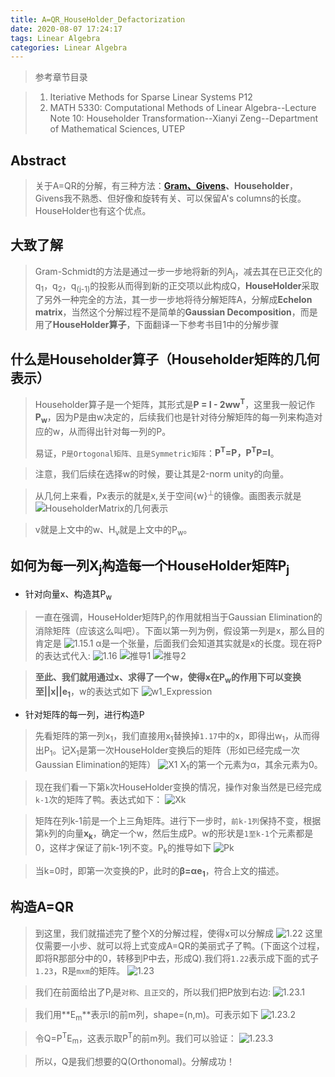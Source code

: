 ```yaml
---
title: A=QR_HouseHolder_Defactorization
date: 2020-08-07 17:24:17
tags: Linear Algebra
categories: Linear Algebra
---
```


> 参考章节目录

> 1. Iteriative Methods for Sparse Linear Systems P12
> 2. MATH 5330: Computational Methods of Linear Algebra--Lecture Note 10: Householder Transformation--Xianyi Zeng--Department of Mathematical Sciences, UTEP

## Abstract
> 关于A=QR的分解，有三种方法：**[Gram、Givens](https://giganticray.github.io/2020/07/20/%E5%85%B3%E4%BA%8EA-QR-defactorization%E7%9A%84%E4%B8%A4%E7%A7%8D%E8%A7%A3%E9%87%8A%E5%8F%8A%E4%BB%A3%E7%A0%81%E5%AE%9E%E7%8E%B0/)、Householder**，Givens我不熟悉、但好像和旋转有关、可以保留A's columns的长度。HouseHolder也有这个优点。

## 大致了解
> Gram-Schmidt的方法是通过一步一步地将新的列A<sub>j</sub>，减去其在已正交化的q<sub>1</sub>，q<sub>2</sub>，q<sub>(j-1)</sub>的投影从而得到新的正交项以此构成Q，**HouseHolder**采取了另外一种完全的方法，其一步一步地将待分解矩阵A，分解成**Echelon matrix**，当然这个分解过程不是简单的**Gaussian Decomposition**，而是用了**HouseHolder算子**，下面翻译一下参考书目1中的分解步骤

## 什么是Householder算子（Householder矩阵的几何表示）
> Householder算子是一个矩阵，其形式是**P = I - 2ww<sup>T</sup>**，这里我一般记作**P<sub>w</sub>**，因为P是由w决定的，后续我们也是针对待分解矩阵的每一列来构造对应的w，从而得出针对每一列的P。
> 
> 易证，`P是Ortogonal矩阵、且是Symmetric矩阵`：**P<sup>T</sup>=P，P<sup>T</sup>P=I**。

> 注意，我们后续在选择w的时候，要让其是2-norm unity的向量。

> 从几何上来看，Px表示的就是x,关于空间{w}<sup>⊥</sup>的镜像。画图表示就是
![HouseholderMatrix的几何表示][1]

> v就是上文中的w、H<sub>v</sub>就是上文中的P<sub>w</sub>。

## 如何为每一列X<sub>j</sub>构造每一个HouseHolder矩阵P<sub>j</sub>
+ 针对向量x、构造其P<sub>w</sub>
> 一直在强调，HouseHolder矩阵P<sub>j</sub>的作用就相当于Gaussian Elimination的消除矩阵（应该这么叫吧）。下面以第一列为例，假设第一列是x，那么目的肯定是
![1.15.1][2]
> α是一个张量，后面我们会知道其实就是x的长度。现在将P的表达式代入:
![1.16][3]
![推导1][4]
![推导2][5]

> **至此、我们就用通过x、求得了一个w，使得x在P<sub>w</sub>的作用下可以变换至||x||e<sub>1</sub>**，w的表达式如下
![w1_Expression][6]

+ 针对矩阵的每一列，进行构造P
> 先看矩阵的第一列x<sub>1</sub>，我们直接用x<sub>1</sub>替换掉`1.17`中的x，即得出w<sub>1</sub>，从而得出P<sub>1</sub>。记X<sub>1</sub>是第一次HouseHolder变换后的矩阵（形如已经完成一次Gaussian Elimination的矩阵）
![X1][7]
> X<sub>1</sub>的第一个元素为α，其余元素为0。

> 现在我们看一下第`k`次HouseHolder变换的情况，操作对象当然是已经完成`k-1`次的矩阵了鸭。表达式如下：
![Xk][8]

> 矩阵在列k-1前是一个上三角矩阵。进行下一步时，`前k-1列`保持不变，根据第`k`列的向量**x<sub>k</sub>**，确定一个w，然后生成P。w的形状是`1至k-1`个元素都是0，这样才保证了前k-1列不变。P<sub>k</sub>的推导如下
![Pk][9]

> 当k=0时，即第一次变换的P，此时的**β=αe<sub>1</sub>**，符合上文的描述。

## 构造A=QR
> 到这里，我们就描述完了整个X的分解过程，使得x可以分解成
![1.22][10]
> 这里仅需要一小步、就可以将上式变成A=QR的美丽式子了鸭。(下面这个过程，即将R那部分中的0，转移到P中去，形成Q).我们将`1.22`表示成下面的式子`1.23`，R是`mxm`的矩阵。
![1.23][11]

> 我们在前面给出了P<sub>i</sub>是`对称、且正交`的，所以我们把P放到右边:
![1.23.1][12]

> 我们用**E<sub>m</sub>**表示I的前m列，shape=(n,m)。可表示如下
![1.23.2][13]

> 令Q=P<sup>T</sup>E<sub>m</sub>，这表示取P<sup>T</sup>的前m列。我们可以验证：
![1.23.3][14]

> 所以，Q是我们想要的Q(Orthonomal)。分解成功！



[1]: https://raw.githubusercontent.com/GiganticRay/lei.Blog.File/master/Picture/A%3DQR-HouseHolder/HouseholderMatrix%E7%9A%84%E5%87%A0%E4%BD%95%E8%A1%A8%E7%A4%BA.png "HouseholderMatrix的几何表示"
[2]: https://raw.githubusercontent.com/GiganticRay/lei.Blog.File/master/Picture/A%3DQR-HouseHolder/1.15.1.png "1.15.1"
[3]: https://raw.githubusercontent.com/GiganticRay/lei.Blog.File/master/Picture/A%3DQR-HouseHolder/1.16.png "1.16"
[4]: https://raw.githubusercontent.com/GiganticRay/lei.Blog.File/master/Picture/A%3DQR-HouseHolder/%E6%8E%A8%E5%AF%BC1.png "推导1"
[5]: https://raw.githubusercontent.com/GiganticRay/lei.Blog.File/master/Picture/A%3DQR-HouseHolder/%E6%8E%A8%E5%AF%BC2.png "推导2"
[6]: https://raw.githubusercontent.com/GiganticRay/lei.Blog.File/master/Picture/A%3DQR-HouseHolder/w1_Expression.png "w1_Expression"
[7]: https://raw.githubusercontent.com/GiganticRay/lei.Blog.File/master/Picture/A%3DQR-HouseHolder/X1.png "X1"
[8]: https://raw.githubusercontent.com/GiganticRay/lei.Blog.File/master/Picture/A%3DQR-HouseHolder/Xk.png "Xk"
[9]: https://raw.githubusercontent.com/GiganticRay/lei.Blog.File/master/Picture/A%3DQR-HouseHolder/Pk.png "Pk"
[10]: https://raw.githubusercontent.com/GiganticRay/lei.Blog.File/master/Picture/A%3DQR-HouseHolder/1.22.png "1.22"
[11]: https://raw.githubusercontent.com/GiganticRay/lei.Blog.File/master/Picture/A%3DQR-HouseHolder/1.23.jpg "1.23"
[12]: https://raw.githubusercontent.com/GiganticRay/lei.Blog.File/master/Picture/A%3DQR-HouseHolder/1.23.1.png "1.23.1"
[13]: https://raw.githubusercontent.com/GiganticRay/lei.Blog.File/master/Picture/A%3DQR-HouseHolder/1.23.2.png "1.23.2"
[14]: https://raw.githubusercontent.com/GiganticRay/lei.Blog.File/master/Picture/A%3DQR-HouseHolder/1.23.3.png "1.23.3"